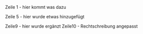 Zeile 1 - hier kommt was dazu



Zeile 5 - hier wurde etwas hinzugefügt



Zeile9 - hier wurde ergänzt
Zeile10 - Rechtschreibung angepasst
